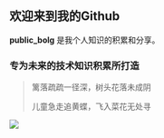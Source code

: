 ## 欢迎来到我的Github ##

**public_bolg** 是我个人知识的积累和分享。

### 专为未来的技术知识积累所打造 ###

>篱落疏疏一径深，树头花落未成阴
>
>儿童急走追黄蝶，飞入菜花无处寻


![ ](https://ss1.bdstatic.com/70cFuXSh_Q1YnxGkpoWK1HF6hhy/it/u=2987389312,16274269&fm=11&gp=0.jpg)


